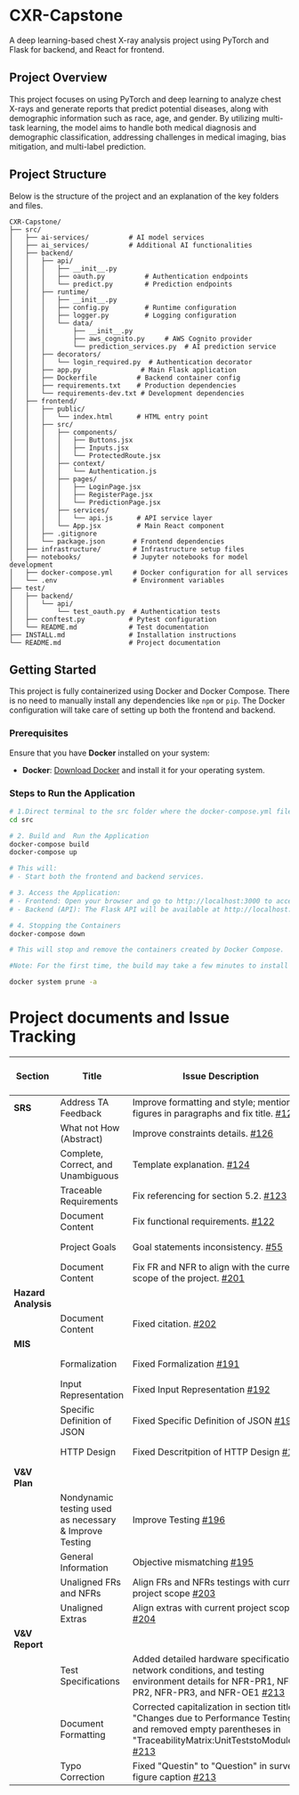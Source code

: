 # CXR-Capstone

A deep learning-based chest X-ray analysis project using PyTorch and Flask for backend, and React for frontend.

## Project Overview
This project focuses on using PyTorch and deep learning to analyze chest X-rays and generate reports that predict potential diseases, along with demographic information such as race, age, and gender. By utilizing multi-task learning, the model aims to handle both medical diagnosis and demographic classification, addressing challenges in medical imaging, bias mitigation, and multi-label prediction.

## Project Structure

Below is the structure of the project and an explanation of the key folders and files.
```
CXR-Capstone/
├── src/
│   ├── ai-services/          # AI model services
│   ├── ai_services/          # Additional AI functionalities
│   ├── backend/
│   │   ├── api/
│   │   │   ├── __init__.py
│   │   │   ├── oauth.py          # Authentication endpoints
│   │   │   └── predict.py        # Prediction endpoints
│   │   ├── runtime/
│   │   │   ├── __init__.py
│   │   │   ├── config.py         # Runtime configuration
│   │   │   ├── logger.py         # Logging configuration
│   │   │   └── data/
│   │   │       ├── __init__.py
│   │   │       ├── aws_cognito.py     # AWS Cognito provider
│   │   │       └── prediction_services.py  # AI prediction service
│   │   ├── decorators/
│   │   │   └── login_required.py  # Authentication decorator
│   │   ├── app.py               # Main Flask application
│   │   ├── Dockerfile          # Backend container config
│   │   ├── requirements.txt    # Production dependencies
│   │   └── requirements-dev.txt # Development dependencies
│   ├── frontend/
│   │   ├── public/
│   │   │   └── index.html      # HTML entry point
│   │   ├── src/
│   │   │   ├── components/
│   │   │   │   ├── Buttons.jsx
│   │   │   │   ├── Inputs.jsx
│   │   │   │   └── ProtectedRoute.jsx
│   │   │   ├── context/
│   │   │   │   └── Authentication.js
│   │   │   ├── pages/
│   │   │   │   ├── LoginPage.jsx
│   │   │   │   ├── RegisterPage.jsx
│   │   │   │   └── PredictionPage.jsx
│   │   │   ├── services/
│   │   │   │   └── api.js      # API service layer
│   │   │   └── App.jsx         # Main React component
│   │   ├── .gitignore
│   │   └── package.json       # Frontend dependencies
│   ├── infrastructure/        # Infrastructure setup files
│   ├── notebooks/             # Jupyter notebooks for model development
│   ├── docker-compose.yml     # Docker configuration for all services
│   └── .env                   # Environment variables
├── test/
│   ├── backend/
│   │   └── api/
│   │       └── test_oauth.py  # Authentication tests
│   ├── conftest.py           # Pytest configuration
│   └── README.md             # Test documentation
├── INSTALL.md                # Installation instructions
└── README.md                 # Project documentation
```

## Getting Started

This project is fully containerized using Docker and Docker Compose. There is no need to manually install any dependencies like `npm` or `pip`. The Docker configuration will take care of setting up both the frontend and backend.


### Prerequisites

Ensure that you have **Docker** installed on your system:

- **Docker**: [Download Docker](https://www.docker.com/get-started) and install it for your operating system.

### Steps to Run the Application

```bash
# 1.Direct terminal to the src folder where the docker-compose.yml file is located:
cd src 

# 2. Build and  Run the Application
docker-compose build
docker-compose up

# This will:
# - Start both the frontend and backend services.

# 3. Access the Application:
# - Frontend: Open your browser and go to http://localhost:3000 to access the web interface.
# - Backend (API): The Flask API will be available at http://localhost:8888.

# 4. Stopping the Containers
docker-compose down

# This will stop and remove the containers created by Docker Compose.

#Note: For the first time, the build may take a few minutes to install and cache dependencies. To remove cached images and free up space, you can use the following command:

docker system prune -a
```

# Project documents and Issue Tracking


| Section                 | Title                              | Issue Description           | Commit ID  | Feedback By (TA/Peer) |
|-------------------------|------------------------------------|-----------------------------|------------|------------------------|
| **SRS**                 | Address TA Feedback               | Improve formatting and style; mention figures in paragraphs and fix title. [#125](https://github.com/RezaJodeiri/CXR-Capstone/issues/125) | `44e80d1`  | TA Yiding Li|
|                         | What not How (Abstract)           | Improve constraints details. [#126](https://github.com/RezaJodeiri/CXR-Capstone/issues/126)                                               | `44e80d1`  | TA Yiding Li|
|                         | Complete, Correct, and Unambiguous| Template explanation. [#124](https://github.com/RezaJodeiri/CXR-Capstone/issues/124)                                                      | `44e80d1`  | TA Yiding Li|
|                         | Traceable Requirements            | Fix referencing for section 5.2. [#123](https://github.com/RezaJodeiri/CXR-Capstone/issues/123)                                           | `44e80d1`  | TA Yiding Li|
|                         | Document Content                  | Fix functional requirements. [#122](https://github.com/RezaJodeiri/CXR-Capstone/issues/122)                                               | `44e80d1`  | TA Yiding Li|
|                         | Project Goals                     | Goal statements inconsistency. [#55](https://github.com/RezaJodeiri/CXR-Capstone/issues/55)                                               | `44e80d1`  | TA Yiding Li|
|                         | Document Content                  | Fix FR and NFR to align with the current scope of the project. [#201](https://github.com/RezaJodeiri/CXR-Capstone/issues/201)             | `32ef20a`  | Team Feedback|
| **Hazard Analysis**     |                                   |                                                                                                                                           |            |             |
|                         | Document Content                  | Fixed citation. [#202](https://github.com/RezaJodeiri/CXR-Capstone/issues/202)                                                            | `b5c1abe`  | TA Yiding Li|
| **MIS**                 |                                      |                             |            |                      |
|                         | Formalization                     | Fixed Formalization [#191](https://github.com/RezaJodeiri/CXR-Capstone/issues/191)                                                        | `42b5c48`  | TA Yiding Li|
|                         | Input Representation              | Fixed Input Representation [#192](https://github.com/RezaJodeiri/CXR-Capstone/issues/192)                                                 | `b1e88f5`  | TA Yiding Li|
|                         | Specific Definition of JSON       | Fixed Specific Definition of JSON [#193](https://github.com/RezaJodeiri/CXR-Capstone/issues/193)                                          | `9bed20b`  | TA Yiding Li|
|                         | HTTP Design                       | Fixed Descritpition of HTTP Design [#194](https://github.com/RezaJodeiri/CXR-Capstone/issues/194)                                         | `78338d3`  | TA Yiding Li|
| **V&V Plan**            |                                      |                             |            |                      |
|                         | Nondynamic testing used as necessary & Improve Testing                 | Improve Testing [#196](https://github.com/RezaJodeiri/CXR-Capstone/issues/196)                                       | `eb96f46`  | TA Yiding Li  |
|                         | General Information                                                    | Objective mismatching                                 [#195](https://github.com/RezaJodeiri/CXR-Capstone/issues/195) | `eb96f46`  | TA Yiding Li  |
|                         | Unaligned FRs and NFRs | Align FRs and NFRs testings with current project scope  [#203](https://github.com/RezaJodeiri/CXR-Capstone/issues/203)                          | `eb96f46`  | Team Feedback |
|                         | Unaligned Extras | Align extras with current project scope [#204](https://github.com/RezaJodeiri/CXR-Capstone/issues/204)                          | `0e53ce2`  | Team Feedback |
| **V&V Report**          |                                      |                             |            |                      |
|                         | Test Specifications              | Added detailed hardware specifications, network conditions, and testing environment details for NFR-PR1, NFR-PR2, NFR-PR3, and NFR-OE1 [#213](https://github.com/RezaJodeiri/CXR-Capstone/issues/213)  | `a7d82bf`  | TA Feedback |
|                         | Document Formatting              | Corrected capitalization in section title "Changes due to Performance Testing" and removed empty parentheses in "TraceabilityMatrix:UnitTeststoModules()" [#213](https://github.com/RezaJodeiri/CXR-Capstone/issues/213)  | `a7d82bf`  | TA Feedback |
|                         | Typo Correction                  | Fixed "Questin" to "Question" in survey figure caption [#213](https://github.com/RezaJodeiri/CXR-Capstone/issues/213)  | `a7d82bf`  | TA Feedback |

